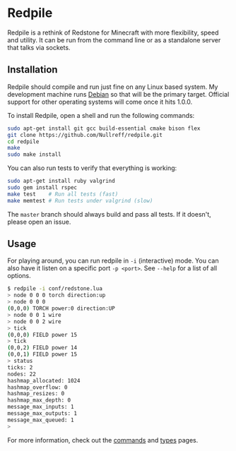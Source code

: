 Redpile
=======

Redpile is a rethink of Redstone for Minecraft with more flexibility, speed and utility.
It can be run from the command line or as a standalone server that talks via sockets.

Installation
------------

Redpile should compile and run just fine on any Linux based system.
My development machine runs [Debian](https://www.debian.org/) so that will be the primary target.
Official support for other operating systems will come once it hits 1.0.0.

To install Redpile, open a shell and run the following commands:

~~~bash
sudo apt-get install git gcc build-essential cmake bison flex
git clone https://github.com/Nullreff/redpile.git
cd redpile
make
sudo make install
~~~

You can also run tests to verify that everything is working:

~~~bash
sudo apt-get install ruby valgrind
sudo gem install rspec
make test    # Run all tests (fast)
make memtest # Run tests under valgrind (slow)
~~~

The `master` branch should always build and pass all tests.
If it doesn't, please open an issue.

Usage
-----

For playing around, you can run redpile in `-i` (interactive) mode.
You can also have it listen on a specific port `-p <port>`.
See `--help` for a list of all options.

~~~bash
$ redpile -i conf/redstone.lua
> node 0 0 0 torch direction:up
> node 0 0 0
(0,0,0) TORCH power:0 direction:UP
> node 0 0 1 wire
> node 0 0 2 wire
> tick
(0,0,0) FIELD power 15
> tick
(0,0,2) FIELD power 14
(0,0,1) FIELD power 15
> status
ticks: 2
nodes: 22
hashmap_allocated: 1024
hashmap_overflow: 0
hashmap_resizes: 0
hashmap_max_depth: 0
message_max_inputs: 1
message_max_outputs: 1
message_max_queued: 1
>
~~~

For more information, check out the [commands](commands.md) and [types](types.md) pages.

